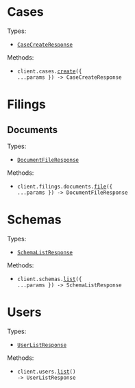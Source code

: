 # Cases

Types:

- <code><a href="./src/resources/cases.ts">CaseCreateResponse</a></code>

Methods:

- <code title="post /cases/create">client.cases.<a href="./src/resources/cases.ts">create</a>({ ...params }) -> CaseCreateResponse</code>

# Filings

## Documents

Types:

- <code><a href="./src/resources/filings/documents.ts">DocumentFileResponse</a></code>

Methods:

- <code title="post /filings/documents/create">client.filings.documents.<a href="./src/resources/filings/documents.ts">file</a>({ ...params }) -> DocumentFileResponse</code>

# Schemas

Types:

- <code><a href="./src/resources/schemas.ts">SchemaListResponse</a></code>

Methods:

- <code title="post /schemas/list">client.schemas.<a href="./src/resources/schemas.ts">list</a>({ ...params }) -> SchemaListResponse</code>

# Users

Types:

- <code><a href="./src/resources/users.ts">UserListResponse</a></code>

Methods:

- <code title="post /users/list">client.users.<a href="./src/resources/users.ts">list</a>() -> UserListResponse</code>
